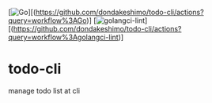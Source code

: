 [![Go](https://github.com/dondakeshimo/todo-cli/workflows/Go/badge.svg)][(https://github.com/dondakeshimo/todo-cli/actions?query=workflow%3AGo)]
[![golangci-lint](https://github.com/dondakeshimo/todo-cli/workflows/golangci-lint/badge.svg)][(https://github.com/dondakeshimo/todo-cli/actions?query=workflow%3Agolangci-lint)]


# todo-cli
manage todo list at cli
